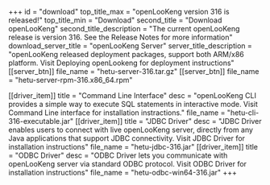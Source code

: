 +++
id = "download"
top_title_max = "openLooKeng version 316 is released!"
top_title_min = "Download"
second_title = "Download openLooKeng"
second_title_description = "The current openLooKeng release is version 316. See the Release Notes for more information"
download_server_title = "openLooKeng Server"
server_title_description = "openLooKeng released deployment packages, support both ARM/x86 platform. Visit Deploying openLookeng for deployment instructions"
[[server_btn]]
    file_name = "hetu-server-316.tar.gz"
[[server_btn]]
    file_name = "hetu-server-rpm-316.x86_64.rpm"

[[driver_item]]
    title = "Command Line Interface"
    desc = "openLooKeng CLI provides a simple way to execute SQL statements in interactive mode. Visit Command Line interface for installation instractions."
    file_name = "hetu-cli-316-executable.jar"
[[driver_item]]
    title = "JDBC Driver"
    desc = "JDBC Driver enables users to connect with live openLooKeng server, directly from any Java applications that support JDBC connectivity.  Visit JDBC Driver for installation instructions"
    file_name = "hetu-jdbc-316.jar"
[[driver_item]]
    title = "ODBC Driver"
    desc = "ODBC Driver lets you communicate with openLooKeng server via standard ODBC protocol. Visit ODBC Driver for installation instructions"
    file_name = "hetu-odbc-win64-316.jar"
+++